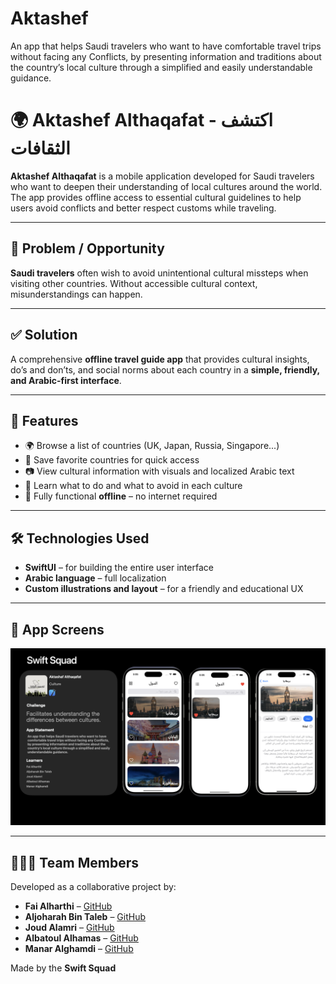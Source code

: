 # Aktashef
An app that helps Saudi travelers who want to have comfortable travel trips without facing any Conflicts, by presenting information and traditions about the country’s local culture through a simplified and easily understandable guidance.

# 🌍 Aktashef Althaqafat - اكتشف الثقافات

**Aktashef Althaqafat** is a mobile application developed for Saudi travelers who want to deepen their understanding of local cultures around the world. The app provides offline access to essential cultural guidelines to help users avoid conflicts and better respect customs while traveling.

---

## 🧠 Problem / Opportunity

**Saudi travelers** often wish to avoid unintentional cultural missteps when visiting other countries. Without accessible cultural context, misunderstandings can happen.

---

## ✅ Solution

A comprehensive **offline travel guide app** that provides cultural insights, do’s and don’ts, and social norms about each country in a **simple, friendly, and Arabic-first interface**.

---

## 📱 Features

- 🌍 Browse a list of countries (UK, Japan, Russia, Singapore...)
- 📌 Save favorite countries for quick access
- 📷 View cultural information with visuals and localized Arabic text
- 🚫 Learn what to do and what to avoid in each culture
- 📴 Fully functional **offline** – no internet required

---

## 🛠 Technologies Used

- **SwiftUI** – for building the entire user interface
- **Arabic language** – full localization
- **Custom illustrations and layout** – for a friendly and educational UX

---

## 📸 App Screens

![App Preview](./Aktashef.PNG)

---

## 👩🏻‍💻 Team Members

Developed as a collaborative project by:
- **Fai Alharthi** – [GitHub](https://github.com/FaiAlharthi)
- **Aljoharah Bin Taleb** – [GitHub](https://github.com/Aljoharah25)
- **Joud Alamri** – [GitHub](https://github.com/joudy003)
- **Albatoul Alhamas** – [GitHub](https://github.com/batoul252)
- **Manar Alghamdi** – [GitHub](https://github.com/ManarAliAlghamdi)


Made by the **Swift Squad**

